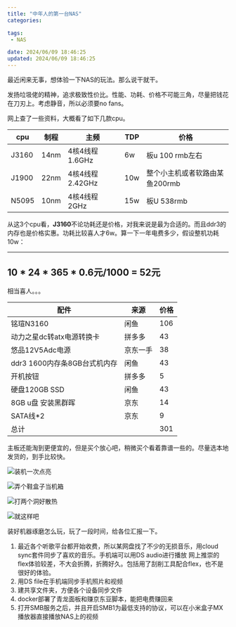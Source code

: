 ```yaml
---
title: "中年人的第一台NAS"
categories: 

tags:
 - NAS

date: 2024/06/09 18:46:25
updated: 2024/06/09 18:46:25
---
```

最近闲来无事，想体验一下NAS的玩法。那么说干就干。

发扬垃圾佬的精神，追求极致性价比。性能、功耗、价格不可能三角，尽量把钱花在刀刃上。考虑静音，所以必须要no fans。

网上查了一些资料，大概看了如下几款cpu。

|cpu|制程|主频|TDP|价格|
|--|--|--|--|--|
|J3160|14nm|4核4线程 1.6GHz|6w|板u 100 rmb左右|
|J1900|22nm|4核4线程 2.42GHz|10w|整个小主机或者软路由某鱼200rmb|
|N5095|10nm|4核4线程 2GHz|15w|板U 538rmb|

从这3个cpu看，**J3160**不论功耗还是价格，对我来说是最为合适的。而且ddr3的内存也是价格实惠。功耗比较喜人才6w。算一下一年电费多少，假设整机功耗10w：

---
  10 * 24 * 365 * 0.6元/1000 = 52元
---

相当喜人。。。

|配件|来源|价格|
|--|--|--|
|铭瑄N3160|闲鱼|106|
|动力之星dc转atx电源转换卡|拼多多|43|
|悠品12V5Adc电源|京东一手|38|
|ddr3 1600内存条8GB台式机内存|闲鱼|43|
|开机按钮|拼多多|5|
|硬盘120GB SSD|闲鱼|43|
|8GB u盘 安装黑群晖|京东|14|
|SATA线*2|京东|9|
|总计||301|

主板还能淘到更便宜的，但是买个放心吧，稍微买个看着靠谱一些的。尽量选本地发货的，到手比较快。

![装机一次点亮](1.jpg)

![弄个鞋盒子当机箱](2.jpg)

![打两个洞好散热](3.jpg)

![就这样吧](4.jpg)


装好机器琢磨怎么玩，玩了一段时间，给各位汇报一下。

1. 最近各个听歌平台都开始收费，所以某网盘找了不少的无损音乐，用cloud sync套件同步了喜欢的音乐。手机端可以用DS audio进行播放
   网上推崇的flex体验较差，不大会折腾，折腾好久。包括用了刮削工具配合flex，也不是很好的体验。
2. 用DS file在手机端同步手机照片和视频
3. 建共享文件夹，方便各个设备同步文件
4. docker部署了青龙面板和赚京东豆脚本，能把电费赚回来
5. 打开SMB服务之后，并且开启SMB1为最低支持的协议，可以在小米盒子MX播放器直接播放NAS上的视频